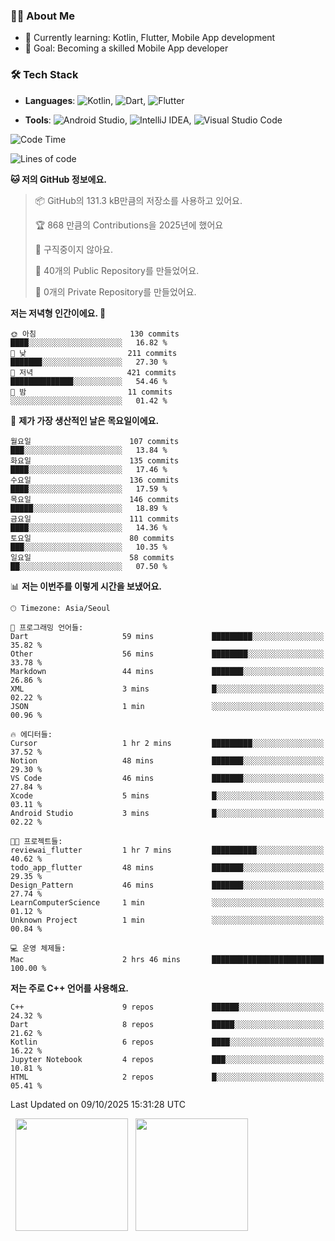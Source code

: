 ### 👨‍💻 About Me
- 🌱 Currently learning: Kotlin, Flutter, Mobile App development
- 🎯 Goal: Becoming a skilled Mobile App developer

### 🛠 Tech Stack
- **Languages**: ![Kotlin](https://img.shields.io/badge/Kotlin-0095D5?style=flat-square&logo=kotlin&logoColor=white), ![Dart](https://img.shields.io/badge/Dart-0175C2?style=flat-square&logo=dart&logoColor=white), ![Flutter](https://img.shields.io/badge/Flutter-02569B?style=flat-square&logo=flutter&logoColor=white)

- **Tools**:
![Android Studio](https://img.shields.io/badge/Android%20Studio-3DDC84?style=flat-square&logo=android-studio&logoColor=white), 
![IntelliJ IDEA](https://img.shields.io/badge/IntelliJ%20IDEA-000000?style=flat-square&logo=intellij-idea&logoColor=white), 
![Visual Studio Code](https://img.shields.io/badge/VS%20Code-007ACC?style=flat-square&logo=visual-studio-code&logoColor=white)

<!--START_SECTION:waka-->
![Code Time](http://img.shields.io/badge/Code%20Time-318%20hrs%2024%20mins-blue)

![Lines of code](https://img.shields.io/badge/%EC%A0%80%EB%8A%94%20%EC%97%AC%ED%83%9C%EA%B9%8C%EC%A7%80%20-1.0%20million%20%EC%A4%84%EC%9D%98%20%EC%BD%94%EB%93%9C%EB%A5%BC%20%EC%9E%91%EC%84%B1%ED%96%88%EC%96%B4%EC%9A%94.-blue)

**🐱 저의 GitHub 정보에요.** 

> 📦 GitHub의 131.3 kB만큼의 저장소를 사용하고 있어요. 
 > 
> 🏆 868 만큼의 Contributions을 2025년에 했어요
 > 
> 🚫 구직중이지 않아요.
 > 
> 📜 40개의 Public Repository를 만들었어요. 
 > 
> 🔑 0개의 Private Repository를 만들었어요. 
 > 
**저는 저녁형 인간이에요. 🦉** 

```text
🌞 아침                     130 commits         ████░░░░░░░░░░░░░░░░░░░░░   16.82 % 
🌆 낮　                     211 commits         ███████░░░░░░░░░░░░░░░░░░   27.30 % 
🌃 저녁                     421 commits         ██████████████░░░░░░░░░░░   54.46 % 
🌙 밤　                     11 commits          ░░░░░░░░░░░░░░░░░░░░░░░░░   01.42 % 
```
📅 **제가 가장 생산적인 날은 목요일이에요.** 

```text
월요일                      107 commits         ███░░░░░░░░░░░░░░░░░░░░░░   13.84 % 
화요일                      135 commits         ████░░░░░░░░░░░░░░░░░░░░░   17.46 % 
수요일                      136 commits         ████░░░░░░░░░░░░░░░░░░░░░   17.59 % 
목요일                      146 commits         █████░░░░░░░░░░░░░░░░░░░░   18.89 % 
금요일                      111 commits         ████░░░░░░░░░░░░░░░░░░░░░   14.36 % 
토요일                      80 commits          ███░░░░░░░░░░░░░░░░░░░░░░   10.35 % 
일요일                      58 commits          ██░░░░░░░░░░░░░░░░░░░░░░░   07.50 % 
```


📊 **저는 이번주를 이렇게 시간을 보냈어요.** 

```text
🕑︎ Timezone: Asia/Seoul

💬 프로그래밍 언어들: 
Dart                     59 mins             █████████░░░░░░░░░░░░░░░░   35.82 % 
Other                    56 mins             ████████░░░░░░░░░░░░░░░░░   33.78 % 
Markdown                 44 mins             ███████░░░░░░░░░░░░░░░░░░   26.86 % 
XML                      3 mins              █░░░░░░░░░░░░░░░░░░░░░░░░   02.22 % 
JSON                     1 min               ░░░░░░░░░░░░░░░░░░░░░░░░░   00.96 % 

🔥 에디터들: 
Cursor                   1 hr 2 mins         █████████░░░░░░░░░░░░░░░░   37.52 % 
Notion                   48 mins             ███████░░░░░░░░░░░░░░░░░░   29.30 % 
VS Code                  46 mins             ███████░░░░░░░░░░░░░░░░░░   27.84 % 
Xcode                    5 mins              █░░░░░░░░░░░░░░░░░░░░░░░░   03.11 % 
Android Studio           3 mins              █░░░░░░░░░░░░░░░░░░░░░░░░   02.22 % 

🐱‍💻 프로젝트들: 
reviewai_flutter         1 hr 7 mins         ██████████░░░░░░░░░░░░░░░   40.62 % 
todo_app_flutter         48 mins             ███████░░░░░░░░░░░░░░░░░░   29.35 % 
Design_Pattern           46 mins             ███████░░░░░░░░░░░░░░░░░░   27.74 % 
LearnComputerScience     1 min               ░░░░░░░░░░░░░░░░░░░░░░░░░   01.12 % 
Unknown Project          1 min               ░░░░░░░░░░░░░░░░░░░░░░░░░   00.84 % 

💻 운영 체제들: 
Mac                      2 hrs 46 mins       █████████████████████████   100.00 % 
```

**저는 주로 C++ 언어를 사용해요.** 

```text
C++                      9 repos             ██████░░░░░░░░░░░░░░░░░░░   24.32 % 
Dart                     8 repos             █████░░░░░░░░░░░░░░░░░░░░   21.62 % 
Kotlin                   6 repos             ████░░░░░░░░░░░░░░░░░░░░░   16.22 % 
Jupyter Notebook         4 repos             ███░░░░░░░░░░░░░░░░░░░░░░   10.81 % 
HTML                     2 repos             █░░░░░░░░░░░░░░░░░░░░░░░░   05.41 % 
```




 Last Updated on 09/10/2025 15:31:28 UTC
<!--END_SECTION:waka-->

<p>
  <img height="180em" src="https://github-readme-stats.vercel.app/api?username=JongHyun070105&show_icons=true&include_all_commits=true&bg_color=0d1117&title_color=ffffff&text_color=c9d1d9&icon_color=79ff97">
  <img height="180em" src="https://github-readme-stats.vercel.app/api/top-langs/?username=JongHyun070105&layout=compact&langs_count=4&bg_color=0d1117&title_color=ffffff&text_color=c9d1d9&hide=php,jupyter%20notebook&hide_repo=EcoStep,mimir,git-session">
</p>

